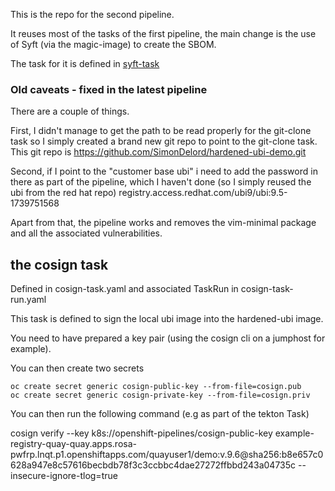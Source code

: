 This is the repo for the second pipeline.

It reuses most of the tasks of the first pipeline, the main change is the use of Syft (via the magic-image) to create the SBOM.

The task for it is defined in [syft-task](https://github.com/SimonDelord/UBI-Security/tree/main/bastion-build/syft-build)


### Old caveats - fixed in the latest pipeline

There are a couple of things.

First, I didn't manage to get the path to be read properly for the git-clone task so I simply created a brand new git repo to point to the git-clone task.
This git repo is https://github.com/SimonDelord/hardened-ubi-demo.git

Second, if I point to the "customer base ubi" i need to add the password in there as part of the pipeline, which I haven't done (so I simply reused the ubi from the red hat repo)
registry.access.redhat.com/ubi9/ubi:9.5-1739751568

Apart from that, the pipeline works and removes the vim-minimal package and all the associated vulnerabilities.


## the cosign task

Defined in cosign-task.yaml and associated TaskRun in cosign-task-run.yaml

This task is defined to sign the local ubi image into the hardened-ubi image.

You need to have prepared a key pair (using the cosign cli on a jumphost for example). 

You can then create two secrets

```
oc create secret generic cosign-public-key --from-file=cosign.pub
oc create secret generic cosign-private-key --from-file=cosign.priv
```

You can then run the following command (e.g as part of the tekton Task)

cosign verify --key k8s://openshift-pipelines/cosign-public-key example-registry-quay-quay.apps.rosa-pwfrp.lnqt.p1.openshiftapps.com/quayuser1/demo:v.9.6@sha256:b8e657c0628a947e8c57616becbdb78f3c3ccbbc4dae27272ffbbd243a04735c --insecure-ignore-tlog=true
